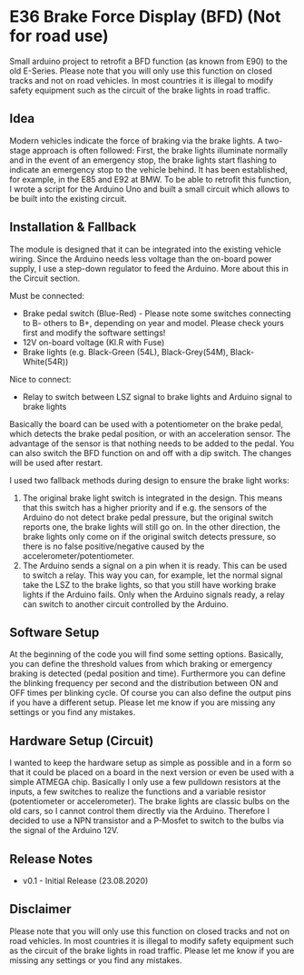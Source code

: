 # E36 Brake Force Display (BFD) (Not for road use)
Small arduino project to retrofit a BFD function (as known from E90) to the old E-Series. Please note that you will only use this function on closed tracks and not on road vehicles. In most countries it is illegal to modify safety equipment such as the circuit of the brake lights in road traffic.


## Idea
Modern vehicles indicate the force of braking via the brake lights. A two-stage approach is often followed: First, the brake lights illuminate normally and in the event of an emergency stop, the brake lights start flashing to indicate an emergency stop to the vehicle behind. It has been established, for example, in the E85 and E92 at BMW. To be able to retrofit this function, I wrote a script for the Arduino Uno and built a small circuit which allows to be built into the existing circuit.

## Installation & Fallback 
The module is designed that it can be integrated into the existing vehicle wiring. Since the Arduino needs less voltage than the on-board power supply, I use a step-down regulator to feed the Arduino. More about this in the Circuit section. 

Must be connected: 
* Brake pedal switch (Blue-Red) - Please note some switches connecting to B- others to B+, depending on year and model. Please check yours first and modify the software settings! 
* 12V on-board voltage (Kl.R with Fuse)
* Brake lights (e.g. Black-Green (54L), Black-Grey(54M), Black-White(54R))

Nice to connect: 
* Relay to switch between LSZ signal to brake lights and Arduino signal to brake lights

Basically the board can be used with a potentiometer on the brake pedal, which detects the brake pedal position, or with an acceleration sensor. The advantage of the sensor is that nothing needs to be added to the pedal. You can also switch the BFD function on and off with a dip switch. The changes will be used after restart.

I used two fallback methods during design to ensure the brake light works: 
1. The original brake light switch is integrated in the design. This means that this switch has a higher priority and if e.g. the sensors of the Arduino do not detect brake pedal pressure, but the original switch reports one, the brake lights will still go on. In the other direction, the brake lights only come on if the original switch detects pressure, so there is no false positive/negative caused by the accelerometer/potentiometer.
2. The Arduino sends a signal on a pin when it is ready. This can be used to switch a relay. This way you can, for example, let the normal signal take the LSZ to the brake lights, so that you still have working brake lights if the Arduino fails. Only when the Arduino signals ready, a relay can switch to another circuit controlled by the Arduino. 

## Software Setup
At the beginning of the code you will find some setting options. Basically, you can define the threshold values from which braking or emergency braking is detected (pedal position and time). Furthermore you can define the blinking frequency per second and the distribution between ON and OFF times per blinking cycle. Of course you can also define the output pins if you have a different setup. Please let me know if you are missing any settings or you find any mistakes.

## Hardware Setup (Circuit)
I wanted to keep the hardware setup as simple as possible and in a form so that it could be placed on a board in the next version or even be used with a simple ATMEGA chip. 
Basically I only use a few pulldown resistors at the inputs, a few switches to realize the functions and a variable resistor (potentiometer or accelerometer). 
The brake lights are classic bulbs on the old cars, so I cannot control them directly via the Arduino. Therefore I decided to use a NPN transistor and a P-Mosfet to switch to the bulbs via the signal of the Arduino 12V.

## Release Notes
* v0.1 - Initial Release (23.08.2020)

## Disclaimer
Please note that you will only use this function on closed tracks and not on road vehicles. In most countries it is illegal to modify safety equipment such as the circuit of the brake lights in road traffic. Please let me know if you are missing any settings or you find any mistakes.
